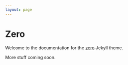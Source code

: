 ```yaml
---
layout: page
---
```


# Zero

Welcome to the documentation for the [zero](https://github.com/SevenZeroThree/zero) Jekyll theme.

More stuff coming soon.